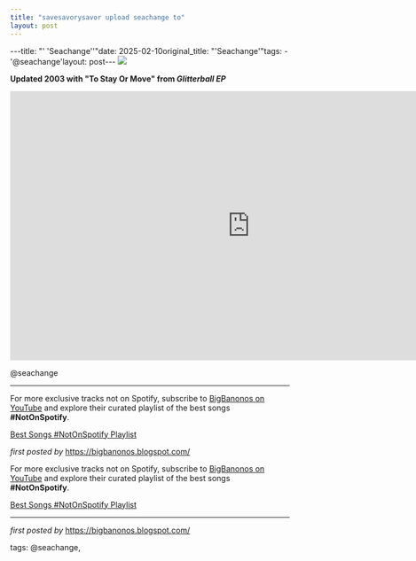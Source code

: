 ```yaml
---
title: "savesavorysavor upload seachange to"
layout: post
---
```

---title: "' 'Seachange''"date: 2025-02-10original_title: "'Seachange'"tags:  - '@seachange'layout: post--- <!-- Seachange --><img src="https://m.media-amazon.com/images/I/51Yem5zQ7oL._UX500_FMwebp_QL85_.jpg" /> <p><strong>Updated 2003 with "To Stay Or Move" from <em>Glitterball EP</em></strong></p> <iframe width="864" height="486" src="https://www.youtube.com/embed/vAk6Mvgwnj8" title="Seachange - To Stay Or Move" frameborder="0" allow="accelerometer; autoplay; clipboard-write; encrypted-media; gyroscope; picture-in-picture; web-share" referrerpolicy="strict-origin-when-cross-origin" allowfullscreen></iframe> <p>@seachange</p> <hr /> <!-- Footer --><p>For more exclusive tracks not on Spotify, subscribe to <a href="https://www.youtube.com/@BigBanonos" target="_blank">BigBanonos on YouTube</a> and explore their curated playlist of the best songs <strong>#NotOnSpotify</strong>.</p> <p><a href="https://www.youtube.com/playlist?list=PLtuNtuTatqI0kFahUCbtbfenC_ET5O_tr" target="_blank">Best Songs #NotOnSpotify Playlist</a></p> <p><em>first posted by</em> <a href="https://bigbanonos.blogspot.com/" rel="noopener" target="_new">https://bigbanonos.blogspot.com/</a></p><!--Subscribe and Playlist Links--><div>    <p>For more exclusive tracks not on Spotify, subscribe to <a href="https://www.youtube.com/@BigBanonos" target="_blank">BigBanonos on YouTube</a> and explore their curated playlist of the best songs <strong>#NotOnSpotify</strong>.</p>    <p><a href="https://www.youtube.com/playlist?list=PLtuNtuTatqI0kFahUCbtbfenC_ET5O_tr" target="_blank">Best Songs #NotOnSpotify Playlist<br /></a></p></div><hr /><p><em>first posted by</em> <a href="https://bigbanonos.blogspot.com/" rel="noopener" target="_new">https://bigbanonos.blogspot.com/</a></p><p>tags: @seachange,</p>